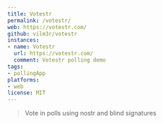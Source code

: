 ```yaml
---
title: Votestr
permalink: /votestr/
web: https://votestr.com/
github: vilm3r/votestr
instances:
- name: Votestr
  url: https://votestr.com/
  comment: Votestr polling demo 
tags:
- pollingApp
platforms:
- web
license: MIT
---
```


> Vote in polls using nostr and blind signatures
